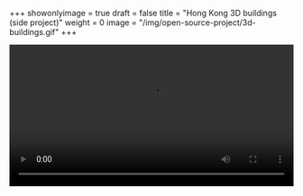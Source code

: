 +++
showonlyimage = true
draft = false
title = "Hong Kong 3D buildings (side project)"
weight = 0
image = "/img/open-source-project/3d-buildings.gif"
+++


<video autoplay loop controls src="https://s3-ap-southeast-1.amazonaws.com/jacklam718.github.io/img/open-source-project/3d-buildings2.mp4" width="100%"></video>
